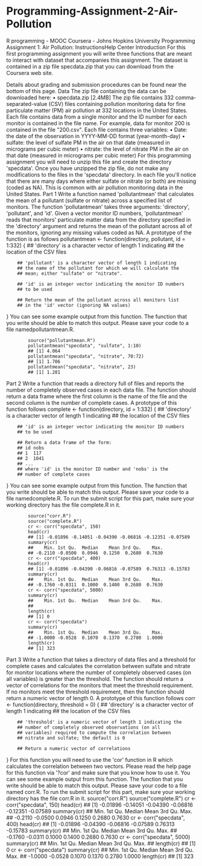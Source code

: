 # Programming-Assignment-2-Air-Pollution
R programming - MOOC Coursera - Johns Hopkins University
Programming Assignment 1: Air Pollution: InstructionsHelp Center
Introduction
For this first programming assignment you will write three functions that are meant to interact with dataset that accompanies this assignment. The dataset is contained in a zip file specdata.zip that you can download from the Coursera web site. 

Details about grading and submission procedures can be found near the bottom of this page.
Data
The zip file containing the data can be downloaded here:
•	specdata.zip [2.4MB]
The zip file contains 332 comma-separated-value (CSV) files containing pollution monitoring data for fine particulate matter (PM) air pollution at 332 locations in the United States. Each file contains data from a single monitor and the ID number for each monitor is contained in the file name. For example, data for monitor 200 is contained in the file "200.csv". Each file contains three variables:
•	Date: the date of the observation in YYYY-MM-DD format (year-month-day)
•	sulfate: the level of sulfate PM in the air on that date (measured in micrograms per cubic meter)
•	nitrate: the level of nitrate PM in the air on that date (measured in micrograms per cubic meter)
For this programming assignment you will need to unzip this file and create the directory 'specdata'. Once you have unzipped the zip file, do not make any modifications to the files in the 'specdata' directory. In each file you'll notice that there are many days where either sulfate or nitrate (or both) are missing (coded as NA). This is common with air pollution monitoring data in the United States.
Part 1
Write a function named 'pollutantmean' that calculates the mean of a pollutant (sulfate or nitrate) across a specified list of monitors. The function 'pollutantmean' takes three arguments: 'directory', 'pollutant', and 'id'. Given a vector monitor ID numbers, 'pollutantmean' reads that monitors' particulate matter data from the directory specified in the 'directory' argument and returns the mean of the pollutant across all of the monitors, ignoring any missing values coded as NA. A prototype of the function is as follows
pollutantmean <- function(directory, pollutant, id = 1:332) {
        ## 'directory' is a character vector of length 1 indicating
        ## the location of the CSV files

        ## 'pollutant' is a character vector of length 1 indicating
        ## the name of the pollutant for which we will calculate the
        ## mean; either "sulfate" or "nitrate".

        ## 'id' is an integer vector indicating the monitor ID numbers
        ## to be used

        ## Return the mean of the pollutant across all monitors list
        ## in the 'id' vector (ignoring NA values)
}
You can see some example output from this function. The function that you write should be able to match this output. Please save your code to a file namedpollutantmean.R.

            source("pollutantmean.R")
            pollutantmean("specdata", "sulfate", 1:10)
            ## [1] 4.064
            pollutantmean("specdata", "nitrate", 70:72)
            ## [1] 1.706
            pollutantmean("specdata", "nitrate", 23)
            ## [1] 1.281

Part 2
Write a function that reads a directory full of files and reports the number of completely observed cases in each data file. The function should return a data frame where the first column is the name of the file and the second column is the number of complete cases. A prototype of this function follows
complete <- function(directory, id = 1:332) {
        ## 'directory' is a character vector of length 1 indicating
        ## the location of the CSV files

        ## 'id' is an integer vector indicating the monitor ID numbers
        ## to be used
        
        ## Return a data frame of the form:
        ## id nobs
        ## 1  117
        ## 2  1041
        ## ...
        ## where 'id' is the monitor ID number and 'nobs' is the
        ## number of complete cases
}
You can see some example output from this function. The function that you write should be able to match this output. Please save your code to a file namedcomplete.R. To run the submit script for this part, make sure your working directory has the file complete.R in it.

            source("corr.R")
            source("complete.R")
            cr <- corr("specdata", 150)
            head(cr)
            ## [1] -0.01896 -0.14051 -0.04390 -0.06816 -0.12351 -0.07589
            summary(cr)
            ##    Min. 1st Qu.  Median    Mean 3rd Qu.    Max. 
            ## -0.2110 -0.0500  0.0946  0.1250  0.2680  0.7630
            cr <- corr("specdata", 400)
            head(cr)
            ## [1] -0.01896 -0.04390 -0.06816 -0.07589  0.76313 -0.15783
            summary(cr)
            ##    Min. 1st Qu.  Median    Mean 3rd Qu.    Max. 
            ## -0.1760 -0.0311  0.1000  0.1400  0.2680  0.7630
            cr <- corr("specdata", 5000)
            summary(cr)
            ##    Min. 1st Qu.  Median    Mean 3rd Qu.    Max. 
            ## 
            length(cr)
            ## [1] 0
            cr <- corr("specdata")
            summary(cr)
            ##    Min. 1st Qu.  Median    Mean 3rd Qu.    Max. 
            ## -1.0000 -0.0528  0.1070  0.1370  0.2780  1.0000
            length(cr)
            ## [1] 323


Part 3
Write a function that takes a directory of data files and a threshold for complete cases and calculates the correlation between sulfate and nitrate for monitor locations where the number of completely observed cases (on all variables) is greater than the threshold. The function should return a vector of correlations for the monitors that meet the threshold requirement. If no monitors meet the threshold requirement, then the function should return a numeric vector of length 0. A prototype of this function follows
corr <- function(directory, threshold = 0) {
        ## 'directory' is a character vector of length 1 indicating
        ## the location of the CSV files

        ## 'threshold' is a numeric vector of length 1 indicating the
        ## number of completely observed observations (on all
        ## variables) required to compute the correlation between
        ## nitrate and sulfate; the default is 0

        ## Return a numeric vector of correlations
}
For this function you will need to use the 'cor' function in R which calculates the correlation between two vectors. Please read the help page for this function via '?cor' and make sure that you know how to use it.
You can see some example output from this function. The function that you write should be able to match this output. Please save your code to a file named corr.R. To run the submit script for this part, make sure your working directory has the file corr.R in it. 
              source("corr.R")
              source("complete.R")
              cr <- corr("specdata", 150)
              head(cr)
              ## [1] -0.01896 -0.14051 -0.04390 -0.06816 -0.12351 -0.07589
              summary(cr)
              ##    Min. 1st Qu.  Median    Mean 3rd Qu.    Max. 
              ## -0.2110 -0.0500  0.0946  0.1250  0.2680  0.7630
              cr <- corr("specdata", 400)
              head(cr)
              ## [1] -0.01896 -0.04390 -0.06816 -0.07589  0.76313 -0.15783
              summary(cr)
              ##    Min. 1st Qu.  Median    Mean 3rd Qu.    Max. 
              ## -0.1760 -0.0311  0.1000  0.1400  0.2680  0.7630
              cr <- corr("specdata", 5000)
              summary(cr)
              ##    Min. 1st Qu.  Median    Mean 3rd Qu.    Max. 
              ## 
              length(cr)
              ## [1] 0
              cr <- corr("specdata")
              summary(cr)
              ##    Min. 1st Qu.  Median    Mean 3rd Qu.    Max. 
              ## -1.0000 -0.0528  0.1070  0.1370  0.2780  1.0000
              length(cr)
              ## [1] 323

